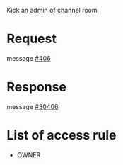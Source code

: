 Kick an admin of channel room

# Request
message [#406](../../proto/README.md#action_406)

# Response
message [#30406](../../proto/README.md#action_30406)

# List of access rule
* OWNER